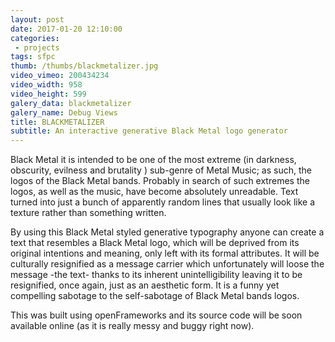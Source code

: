 ```yaml
---
layout: post
date: 2017-01-20 12:10:00
categories:
 - projects
tags: sfpc
thumb: /thumbs/blackmetalizer.jpg
video_vimeo: 200434234
video_width: 958
video_height: 599
galery_data: blackmetalizer
galery_name: Debug Views
title: BLACKMETALIZER
subtitle: An interactive generative Black Metal logo generator
---
```


Black Metal it is intended to be one of the most extreme (in darkness, obscurity, evilness and brutality ) sub-genre of Metal Music; as such, the logos of the Black Metal bands.
Probably in search of such extremes the logos, as well as the music, have become absolutely unreadable. Text turned into just a bunch of apparently random lines that usually look like a texture rather than something written.

By using this Black Metal styled generative typography anyone can create a text that resembles a Black Metal logo, which will be deprived from its original intentions and meaning, only left with its formal attributes. It will be culturally resignified as a message carrier which unfortunately will loose the message -the text- thanks to its inherent unintelligibility leaving it to be resignified, once again, just as an aesthetic form. It is a funny yet compelling sabotage to the self-sabotage of Black Metal bands logos. 


This was built using openFrameworks and its source code will be soon available online (as it is really messy and buggy right now).


